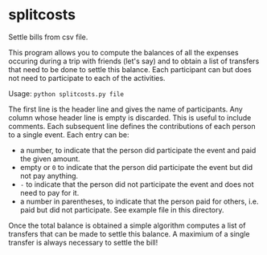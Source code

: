 # splitcosts
Settle bills from csv file.

This program allows you to compute the balances of all the expenses occuring
during a trip with friends (let's say) and to obtain a list of transfers that
need to be done to settle this balance. Each participant can but does not need
to participate to each of the activities.

Usage: `python splitcosts.py file`

The first line is the header line and gives the name of participants. Any column
whose header line is empty is discarded. This is useful to include comments.
Each subsequent line defines the contributions of each person to a single event.
Each entry can be:
* a number, to indicate that the person did participate the event and paid the
  given amount.
* empty or `0` to indicate that the person did participate the event but did not
  pay anything.
* `-` to indicate that the person did not participate the event and does not
  need to pay for it.
* a number in parentheses, to indicate that the person paid for others, i.e.
  paid but did not participate.
See example file in this directory.

Once the total balance is obtained a simple algorithm computes a list of
transfers that can be made to settle this balance. A maximium of a single 
transfer is always necessary to settle the bill!

